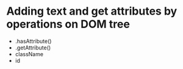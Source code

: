Adding text and get attributes by operations on DOM tree
=========================================================

* .hasAttribute()
* .getAttribute()
* className
* id


